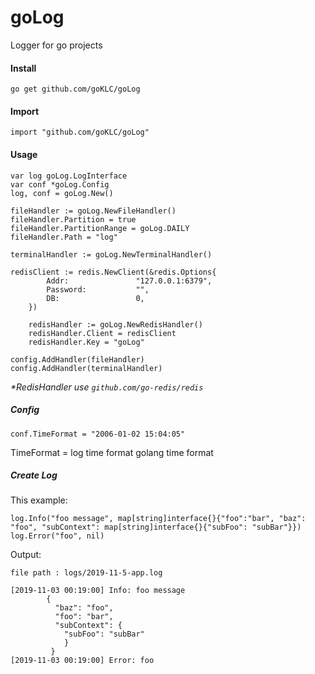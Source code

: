 # goLog
Logger for go projects

#### **Install**

    go get github.com/goKLC/goLog

#### **Import**
   
    import "github.com/goKLC/goLog"

#### **Usage**

    var log goLog.LogInterface
    var conf *goLog.Config
    log, conf = goLog.New()
    
    fileHandler := goLog.NewFileHandler()
    fileHandler.Partition = true
    fileHandler.PartitionRange = goLog.DAILY
    fileHandler.Path = "log"
    
    terminalHandler := goLog.NewTerminalHandler()
    
    redisClient := redis.NewClient(&redis.Options{
    		Addr:               "127.0.0.1:6379",
    		Password:           "",
    		DB:                 0,
    	})
    
    	redisHandler := goLog.NewRedisHandler()
    	redisHandler.Client = redisClient
    	redisHandler.Key = "goLog"
    
    config.AddHandler(fileHandler)
    config.AddHandler(terminalHandler)
    
_*RedisHandler use `github.com/go-redis/redis`_

##### Config
    conf.TimeFormat = "2006-01-02 15:04:05"
    
TimeFormat = log time format golang time format


##### Create Log

This example:

    log.Info("foo message", map[string]interface{}{"foo":"bar", "baz": "foo", "subContext": map[string]interface{}{"subFoo": "subBar"}})
    log.Error("foo", nil)
    
Output:

    file path : logs/2019-11-5-app.log

    [2019-11-03 00:19:00] Info: foo message
	        {
	          "baz": "foo",
	          "foo": "bar",
	          "subContext": {
	            "subFoo": "subBar"
	            }
	         }
    [2019-11-03 00:19:00] Error: foo

